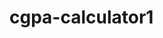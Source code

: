 # cgpa-calculator1
<!DOCTYPE html>
<html lang="en">
<head>
    <meta charset="UTF-8">
    <meta http-equiv="X-UA-Compatible" content="IE=edge">
    <meta name="viewport" content="width=device-width, initial-scale=1.0">
    <title>Document</title>
    <style>
        #left
        {
margin-left: -650px;


        }
        #right{
            margin-top: -325px;

margin-right: -600px;

        }

        #start{
            font-size: 60px;
            background-color:black;
            color:rgb(42, 165, 138);



        }
        .center {
            background-color: rgb(42, 165, 138);
            /* margin:250px; */
            /* margin-top: 0px; */
            /* margin-bottom: 0px; */
            /* margin-left: 300px; */
            /* margin-right:300px ; */
            padding:30px;
            
            font-size: 40px;
        }

.port{
    font-size: 25px;
    padding-top: 25px;
    margin:10px;
}
#view
{
    color:darkgreen;
    padding:10px;
    margin-left: 10px;
    align-items: center;
    padding-left:40px;
  /* margin-top: -50px; */
font-size: 40px;
}

body{
    background-color: rgb(205, 245, 255);
}





        




        </style>
</head>
<body >
    <div id=start>
    <center>JNTU CGPA CALCULATOR</div><br><br><br>
    </center>
    <div class=center>
        <center>
            <div id=left>
   SEMISTER 1-1 <input type=number class=port id=sem1><br>
   SEMISTER 1-2 <input type=number class=port id=sem2><br>
   SEMISTER 2-1 <input type=number class=port id=sem3><br>
   SEMISTER 2-2 <input class=port  type=number id=sem4><br>
   </div>
   <div id=right>
   SEMISTER 3-1 <input class=port type=number id=sem5><br>
   SEMISTER 3-2 <input class=port type=number id=sem6><br>
   SEMISTER 4-1 <input class=port type=number id=sem7><br>
   SEMISTER 4-2 <input class=port type=number id=sem8><br></div> </center></div><br>
 <center><button class=btn type=button onclick=done() ><h1>SUBMIT</h1></button></center>><br><br><br>
 &nbsp; &nbsp; &nbsp; &nbsp; &nbsp;&nbsp; &nbsp; &nbsp; &nbsp; &nbsp;&nbsp; &nbsp; &nbsp; &nbsp; &nbsp; &nbsp; &nbsp; &nbsp; &nbsp; &nbsp;&nbsp; &nbsp; &nbsp; &nbsp; &nbsp;
 <font SIZE=40>TOTAL CGPA:</font>  <input  id=view VALUE=RESULT>
<br><br><br><br><br>

   <script>
       function done()
       {
       var a,b,c,d,e,f,g,h;
       var final,total;
    // //    if(a,b,c,d,e,f,g,h==number)

       
      
       a=Number(document.getElementById("sem1").value);
       b=Number(document.getElementById("sem2").value);
       c=Number(document.getElementById("sem3").value);
       d=Number(document.getElementById("sem4").value);
       e=Number(document.getElementById("sem5").value);
       f=Number(document.getElementById("sem6").value);
       g=Number(document.getElementById("sem7").value);
       h=Number(document.getElementById("sem8").value);
       if(a,b,c,d,e,f,g,h<10)
       {
       total=a+b+c+d+e+f+g+h;
       final=total/8;
       document.getElementById("view").value=final;


       }
       else {
        alert( " please check your inputs once");
       }
    // else
    // {
    // alert("check your inputs");
    // }  
       
       
       
    //    if(final>10)
    //    {
    //    alert("please check your input wheather they are correct inputs"); 
    //    }
    //    else
    //    {
    //    document.getElementById("view").value=final;
    //    }
   }


       </script>
    
</body>
</html>
